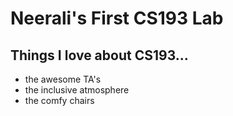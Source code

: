 

# Neerali's First CS193 Lab

## Things I love about CS193...
- the awesome TA's
- the inclusive atmosphere
- the comfy chairs 

```

